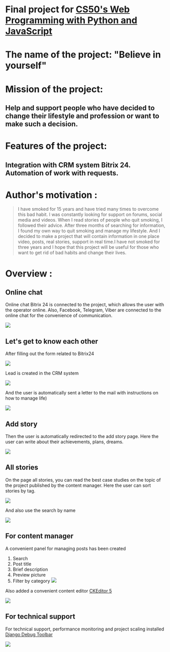 # Final project for [CS50's Web Programming with Python and JavaScript](https://www.edx.org/course/cs50s-web-programming-with-python-and-javascript)

# The name of the project: "Believe in yourself"

# Mission of the project:
## Help and support people who have decided to change their lifestyle and profession or want to make such a decision.

# Features of the project:

## Integration with CRM system Bitrix 24. Automation of work with requests.

# Author's motivation : 
> I have smoked for 15 years and have tried many times to overcome this bad habit. I was constantly looking for support on forums, social media and videos. When I read stories of people who quit smoking, I followed their advice. After three months of searching for information, I found my own way to quit smoking and manage my lifestyle. And I decided to make a project that will contain information in one place video, posts, real stories, support in real time.I have not smoked for three years and I hope that this project will be useful for those who want to get rid of bad habits and change their lives.

# Overview :

## Online chat

Online chat Bitrix 24 is connected to the project, which allows the user with the operator online. Also, Facebook, Telegram, Viber are connected to the online chat for the convenience of communication.

![](static/screenshots/111851.png)

## Let's get to know each other
After filling out the form related to Bitrix24 

![](static/screenshots/112610.png)

Lead is created in the CRM system

![](static/screenshots/112934.png)

And the user is automatically sent a letter to the mail with instructions on how to manage life)

![](static/screenshots/113139.png)

## Add story 

Then the user is automatically redirected to the add story page. Here the user can write about their achievements, plans, dreams.

![](static/screenshots/113246.png)

## All stories

On the page all stories, you can read the best case studies on the topic of the project published by the content manager.
Here the user can sort stories by tag.

![](static/screenshots/113513.png)

And also use the search by name

![](static/screenshots/113704.png)

## For content manager
A convenient panel for managing posts has been created
1. Search
2. Post title
3. Brief description
4. Preview picture
5. Filter by category
![](static/screenshots/114347.png)


Also added a convenient content editor [CKEditor 5](https://ckeditor.com/ )

![](static/screenshots/114630.png)

## For technical support

For technical support, performance monitoring and project scaling installed [ Django Debug Toolbar](https://django-debug-toolbar.readthedocs.io/en/latest/changes.html)

![](static/screenshots/114855.png)
